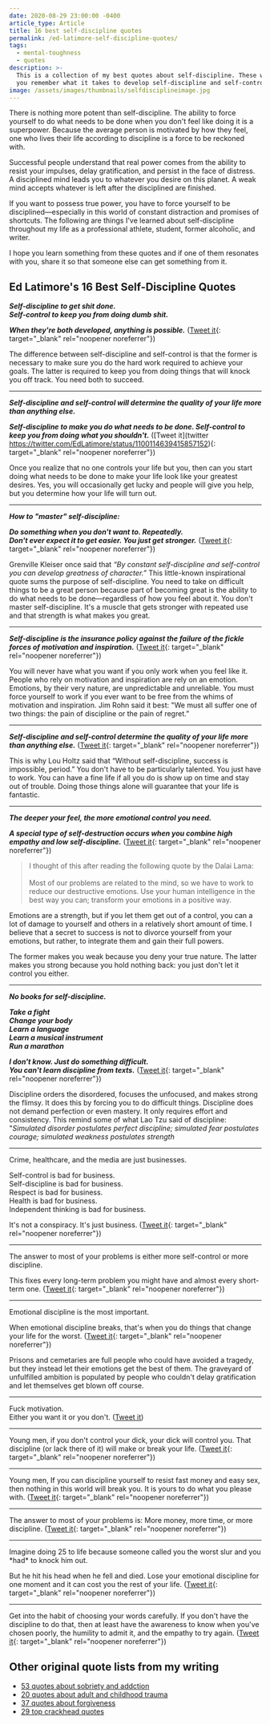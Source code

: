 ```yaml
---
date: 2020-08-29 23:00:00 -0400
article_type: Article
title: 16 best self-discipline quotes
permalink: /ed-latimore-self-discipline-quotes/
tags:
  - mental-toughness
  - quotes
description: >-
  This is a collection of my best quotes about self-discipline. These will help
  you remember what it takes to develop self-discipline and self-control.
image: /assets/images/thumbnails/selfdisciplineimage.jpg
---
```

There is nothing more potent than self-discipline. The ability to force yourself to do what needs to be done when you don't feel like doing it is a superpower. Because the average person is motivated by how they feel, one who lives their life according to discipline is a force to be reckoned with.

Successful people understand that real power comes from the ability to resist your impulses, delay gratification, and persist in the face of distress. A disciplined mind leads you to whatever you desire on this planet. A weak mind accepts whatever is left after the disciplined are finished.

If you want to possess true power, you have to force yourself to be disciplined—especially in this world of constant distraction and promises of shortcuts. The following are things I've learned about self-discipline throughout my life as a professional athlete, student, former alcoholic, and writer.

I hope you learn something from these quotes and if one of them resonates with you, share it so that someone else can get something from it.

## Ed Latimore's 16 Best Self-Discipline Quotes

***Self-discipline to get shit done.<br>Self-control to keep you from doing dumb shit.***

***When they're both developed, anything is possible.*** ([Tweet it](https://twitter.com/EdLatimore/status/1232709622651346945){: target="_blank" rel="noopener noreferrer"})

The difference between self-discipline and self-control is that the former is necessary to make sure you do the hard work required to achieve your goals. The latter is required to keep you from doing things that will knock you off track. You need both to succeed.

---

***Self-discipline and self-control will determine the quality of your life more than anything else.***

***Self-discipline to make you do what needs to be done. Self-control to keep you from doing what you shouldn't.*** ([Tweet it](twitter https://twitter.com/EdLatimore/status/1100114639415857152){: target="_blank" rel="noopener noreferrer"})

Once you realize that no one controls your life but you, then can you start doing what needs to be done to make your life look like your greatest desires. Yes, you will occasionally get lucky and people will give you help, but you determine how your life will turn out.

---

***How to "master" self-discipline:***

***Do something when you don't want to. Repeatedly.<br>Don't ever expect it to get easier. You just get stronger.*** ([Tweet it](https://twitter.com/EdLatimore/status/1206588350456586240){: target="_blank" rel="noopener noreferrer"})

Grenville Kleiser once said that *“By constant self-discipline and self-control you can develop greatness of character.”* This little-known inspirational quote sums the purpose of self-discipline. You need to take on difficult things to be a great person because part of becoming great is the ability to do what needs to be done—regardless of how you feel about it. You don't master self-discipline. It's a muscle that gets stronger with repeated use and that strength is what makes you great.

---

***Self-discipline is the insurance policy against the failure of the fickle forces of motivation and inspiration.*** ([Tweet it](https://twitter.com/EdLatimore/status/1298020982150569984){: target="_blank" rel="noopener noreferrer"})

You will never have what you want if you only work when you feel like it. People who rely on motivation and inspiration are rely on an emotion. Emotions, by their very nature, are unpredictable and unreliable. You must force yourself to work if you ever want to be free from the whims of motivation and inspiration. Jim Rohn said it best: "We must all suffer one of two things: the pain of discipline or the pain of regret.”

---

***Self-discipline and self-control determine the quality of your life more than anything else.*** ([Tweet it](https://twitter.com/EdLatimore/status/1059155306553491457){: target="_blank" rel="noopener noreferrer"})

This is why Lou Holtz said that “Without self-discipline, success is impossible, period.” You don't have to be particularly talented. You just have to work. You can have a fine life if all you do is show up on time and stay out of trouble. Doing those things alone will guarantee that your life is fantastic.&nbsp;

---

***The deeper your feel, the more emotional control you need.***

***A special type of self-destruction occurs when you combine high empathy and low self-discipline.*** ([Tweet it](https://twitter.com/EdLatimore/status/1245748194421739520){: target="_blank" rel="noopener noreferrer"})

> I thought of this after reading the following quote by the Dalai Lama:<br><br>Most of our problems are related to the mind, so we have to work to reduce our destructive emotions. Use your human intelligence in the best way you can; transform your emotions in a positive way.

Emotions are a strength, but if you let them get out of a control, you can a lot of damage to yourself and others in a relatively short amount of time. I believe that a secret to success is not to divorce yourself from your emotions, but rather, to integrate them and gain their full powers.

The former makes you weak because you deny your true nature. The latter makes you strong because you hold nothing back: you just don't let it control you either.&nbsp;

---

***No books for self-discipline.***

***Take a fight<br>Change your body<br>Learn a language<br>Learn a musical instrument<br>Run a marathon***

***I don't know. Just do something difficult.<br>You can't learn discipline from texts.*** ([Tweet it](https://twitter.com/EdLatimore/status/1287028777768321029){: target="_blank" rel="noopener noreferrer"})

Discipline orders the disordered, focuses the unfocused, and makes strong the flimsy. It does this by forcing you to do difficult things. Discipline does not demand perfection or even mastery. It only requires effort and consistency. This remind some of what Lao Tzu said of discipline: "*Simulated disorder postulates perfect discipline; simulated fear postulates courage; simulated weakness postulates strength*

---

Crime, healthcare, and the media are just businesses.

Self-control is bad for business.<br>Self-discipline is bad for business.<br>Respect is bad for business.<br>Health is bad for business.<br>Independent thinking is bad for business.

It's not a conspiracy. It's just business. ([Tweet it](https://twitter.com/EdLatimore/status/1259813426630705152){: target="_blank" rel="noopener noreferrer"})

---

The answer to most of your problems is either more self-control or more discipline.

This fixes every long-term problem you might have and almost every short-term one. ([Tweet it](https://twitter.com/EdLatimore/status/1272321993879302144){: target="_blank" rel="noopener noreferrer"})

---

Emotional discipline is the most important.

When emotional discipline breaks, that's when you do things that change your life for the worst. ([Tweet it](https://twitter.com/EdLatimore/status/1296529542258008064){: target="_blank" rel="noopener noreferrer"})

Prisons and cemetaries are full people who could have avoided a tragedy, but they instead let their emotions get the best of them. The graveyard of unfulfilled ambition is populated by people who couldn't delay gratification and let themselves get blown off course.&nbsp;

---

Fuck motivation.<br>Either you want it or you don't. ([Tweet it](https://twitter.com/EdLatimore/status/1297191363457495040))

---

Young men, if you don't control your dick, your dick will control you. That discipline (or lack there of it) will make or break your life. ([Tweet it](https://twitter.com/EdLatimore/status/1400430019650981896){: target="_blank" rel="noopener noreferrer"})

---

Young men, If you can discipline yourself to resist fast money and easy sex, then nothing in this world will break you. It is yours to do what you please with. ([Tweet it](https://twitter.com/EdLatimore/status/1452829102256402432){: target="_blank" rel="noopener noreferrer"})

---

The answer to most of your problems is: More money, more time, or more discipline. ([Tweet it](https://twitter.com/EdLatimore/status/1442121815602737154){: target="_blank" rel="noopener noreferrer"})

---

Imagine doing 25 to life because someone called you the worst slur and you \*had\* to knock him out.

But he hit his head when he fell and died. Lose your emotional discipline for one moment and it can cost you the rest of your life. ([Tweet it](https://twitter.com/EdLatimore/status/1437963109826695171){: target="_blank" rel="noopener noreferrer"})

---

Get into the habit of choosing your words carefully. If you don't have the discipline to do that, then at least have the awareness to know when you've chosen poorly, the humility to admit it, and the empathy to try again. ([Tweet it](https://twitter.com/EdLatimore/status/1431640652375265280){: target="_blank" rel="noopener noreferrer"})

## Other original quote lists from my writing

* [53 quotes about sobriety and addction](/ed-latimore-sobriety-quotes/)
* [20 quotes about adult and childhood trauma](/trauma-quotes/)
* [37 quotes about forgiveness](/Ed-latimore-forgiveness-quotes/)
* [29 top crackhead quotes](/crackhead-head-quotes/)
